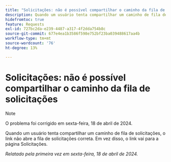 ```yaml
---
title: "Solicitações: não é possível compartilhar o caminho da fila de solicitações"
description: Quando um usuário tenta compartilhar um caminho de fila de solicitações, o link não abre a fila de solicitações correta. Em vez disso, o link vai para a página Solicitações.
hidefromtoc: true
feature: Requests
exl-id: 727bc2da-e239-4487-a317-4f2dda754b8c
source-git-commit: 677e4ea1b3586f598e752bf23ba039488617aa4b
workflow-type: tm+mt
source-wordcount: '76'
ht-degree: 13%

---
```


# Solicitações: não é possível compartilhar o caminho da fila de solicitações

>[!NOTE]
>
>O problema foi corrigido em sexta-feira, 18 de abril de 2024.

Quando um usuário tenta compartilhar um caminho de fila de solicitações, o link não abre a fila de solicitações correta. Em vez disso, o link vai para a página Solicitações.

_Relatado pela primeira vez em sexta-feira, 18 de abril de 2024._
